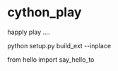 # cython_play
happly play ....

python setup.py build_ext --inplace


from hello import say_hello_to